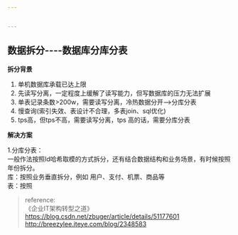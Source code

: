```yaml
---


---
```


<h2 id="数据拆分----数据库分库分表">数据拆分----数据库分库分表</h2>
<p><strong>拆分背景</strong></p>
<ol>
<li>单机数据库承载已达上限</li>
<li>先读写分离，一定程度上缓解了读写能力，但写数据库的压力无法扩展</li>
<li>单表记录条数&gt;200w，需要读写分离，冷热数据分开—&gt;分库分表</li>
<li>慢查询(索引失效、表设计不合理，多表join、sql优化)</li>
<li>tps高，但tps不高，需要读写分离，tps 高的话，需要分库分表</li>
</ol>
<p><strong>解决方案</strong></p>
<p>1.分库分表：<br>
一般作法按照Id哈希取模的方式拆分，还有结合数据结构和业务场景，有时候按照年份拆分。<br>
库：按照业务垂直拆分，例如 用户、支付、机票、商品等<br>
表：按照</p>
<blockquote>
<p>reference:<br>
《企业IT架构转型之道》<br>
<a href="https://blog.csdn.net/zbuger/article/details/51177601">https://blog.csdn.net/zbuger/article/details/51177601</a><br>
<a href="http://breezylee.iteye.com/blog/2348583">http://breezylee.iteye.com/blog/2348583</a></p>
</blockquote>

